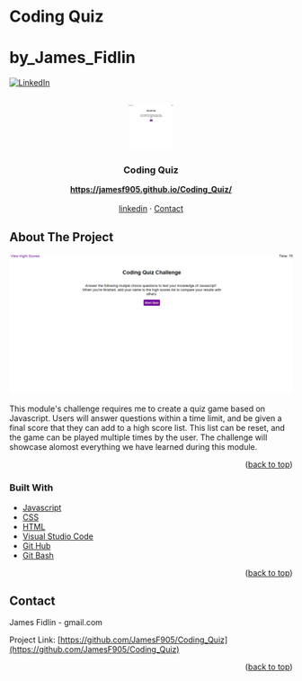 # Coding Quiz
# by_James_Fidlin

<div id="top"></div>

[![LinkedIn][linkedin-shield]][linkedin-url]



<br />
<div align="center">
  <a href="https://github.com/JamesF905/Coding_Quiz">
    <img src="images/Project_Screenshot.png" alt="Logo" width="80" height="80">
  </a>

  <h3 align="center">Coding Quiz</h3>

  <p align="center">
    <a href="https://jamesf905.github.io/Coding_Quiz/"><strong>https://jamesf905.github.io/Coding_Quiz/</strong></a>
    <br />
    <br />
    <a href="https://www.linkedin.com/in/james-fidlin-98853a239/">linkedin</a>
    ·
    <a href="www.gmail.com">Contact</a>
  </p>
</div>

## About The Project

[![Coding Quiz][product-screenshot]](https://jamesf905.github.io/Coding_Quiz/)

This module's challenge requires me to create a quiz game based on Javascript. Users will answer questions within a time limit, and be given a final score that they can add to a high score list. This list can be reset, and the game can be played multiple times by the user. The challenge will showcase alomost everything we have learned during this module.

<p align="right">(<a href="#top">back to top</a>)</p>


### Built With

* [Javascript](https://www.javascript.com/)
* [CSS](https://developer.mozilla.org/en-US/docs/Web/CSS)
* [HTML](https://developer.mozilla.org/en-US/docs/Web/HTML)
* [Visual Studio Code](https://code.visualstudio.com/)
* [Git Hub](https://github.com/)
* [Git Bash](https://git-scm.com/)

<p align="right">(<a href="#top">back to top</a>)</p>


## Contact

James Fidlin - gmail.com

Project Link: [https://github.com/JamesF905/Coding_Quiz](https://github.com/JamesF905/Coding_Quiz)

<p align="right">(<a href="#top">back to top</a>)</p>



[linkedin-shield]: https://img.shields.io/badge/-LinkedIn-black.svg?style=for-the-badge&logo=linkedin&colorB=555
[linkedin-url]: https://www.linkedin.com/in/james-fidlin-98853a239/
[product-screenshot]: images/Project_Screenshot.png
